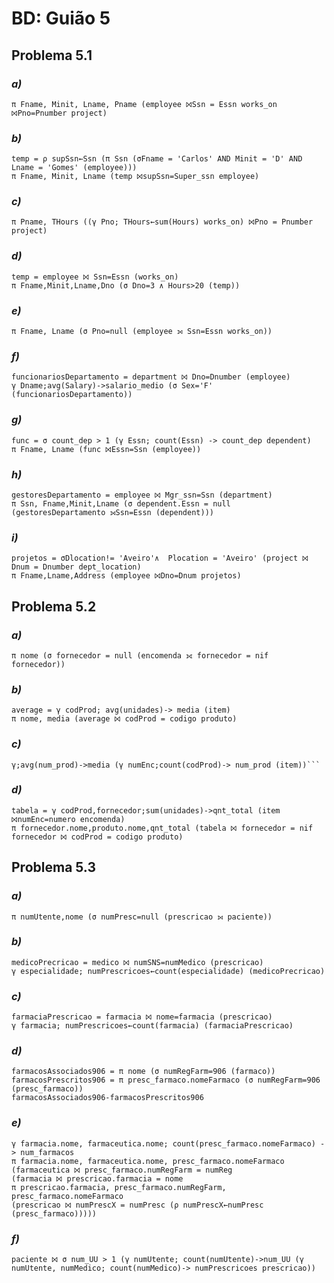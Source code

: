# BD: Guião 5


## ​Problema 5.1
 
### *a)*

```
π Fname, Minit, Lname, Pname (employee ⨝Ssn = Essn works_on ⨝Pno=Pnumber project)
```


### *b)* 

```
temp = ρ supSsn←Ssn (π Ssn (σFname = 'Carlos' AND Minit = 'D' AND Lname = 'Gomes' (employee)))
π Fname, Minit, Lname (temp ⨝supSsn=Super_ssn employee)
```


### *c)* 

```
π Pname, THours ((γ Pno; THours←sum(Hours) works_on) ⨝Pno = Pnumber project)
```


### *d)* 

```
temp = employee ⨝ Ssn=Essn (works_on)
π Fname,Minit,Lname,Dno (σ Dno=3 ∧ Hours>20 (temp))
```


### *e)* 

```
π Fname, Lname (σ Pno=null (employee ⟕ Ssn=Essn works_on))
```


### *f)* 

```
funcionariosDepartamento = department ⨝ Dno=Dnumber (employee)
γ Dname;avg(Salary)->salario_medio (σ Sex='F' (funcionariosDepartamento))
```


### *g)* 

```
func = σ count_dep > 1 (γ Essn; count(Essn) -> count_dep dependent)
π Fname, Lname (func ⨝Essn=Ssn (employee))
```


### *h)* 

```
gestoresDepartamento = employee ⨝ Mgr_ssn=Ssn (department)
π Ssn, Fname,Minit,Lname (σ dependent.Essn = null (gestoresDepartamento ⟕Ssn=Essn (dependent)))
```


### *i)* 

```
projetos = σDlocation!= 'Aveiro'∧  Plocation = 'Aveiro' (project ⨝ Dnum = Dnumber dept_location)
π Fname,Lname,Address (employee ⨝Dno=Dnum projetos)
```


## ​Problema 5.2

### *a)*

```
π nome (σ fornecedor = null (encomenda ⟗ fornecedor = nif fornecedor))
```

### *b)* 

```
average = γ codProd; avg(unidades)-> media (item)
π nome, media (average ⨝ codProd = codigo produto)
```


### *c)* 

```
γ;avg(num_prod)->media (γ numEnc;count(codProd)-> num_prod (item))```
```


### *d)* 

```
tabela = γ codProd,fornecedor;sum(unidades)->qnt_total (item ⨝numEnc=numero encomenda)
π fornecedor.nome,produto.nome,qnt_total (tabela ⨝ fornecedor = nif fornecedor ⨝ codProd = codigo produto)
```


## ​Problema 5.3

### *a)*

```
π numUtente,nome (σ numPresc=null (prescricao ⟕ paciente)) 
```

### *b)* 

```
medicoPrecricao = medico ⨝ numSNS=numMedico (prescricao)
γ especialidade; numPrescricoes←count(especialidade) (medicoPrecricao)
```


### *c)* 

```
farmaciaPrescricao = farmacia ⨝ nome=farmacia (prescricao)
γ farmacia; numPrescricoes←count(farmacia) (farmaciaPrescricao)
```


### *d)* 

```
farmacosAssociados906 = π nome (σ numRegFarm=906 (farmaco))
farmacosPrescritos906 = π presc_farmaco.nomeFarmaco (σ numRegFarm=906 (presc_farmaco))
farmacosAssociados906-farmacosPrescritos906
```

### *e)* 

```
γ farmacia.nome, farmaceutica.nome; count(presc_farmaco.nomeFarmaco) -> num_farmacos
π farmacia.nome, farmaceutica.nome, presc_farmaco.nomeFarmaco
(farmaceutica ⨝ presc_farmaco.numRegFarm = numReg
(farmacia ⨝ prescricao.farmacia = nome 
π prescricao.farmacia, presc_farmaco.numRegFarm, presc_farmaco.nomeFarmaco
(prescricao ⨝ numPrescX = numPresc (ρ numPrescX←numPresc (presc_farmaco)))))
```

### *f)* 

```
paciente ⨝ σ num_UU > 1 (γ numUtente; count(numUtente)->num_UU (γ numUtente, numMedico; count(numMedico)-> numPrescricoes prescricao))
```

